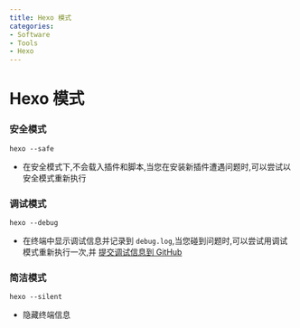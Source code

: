 ```yaml
---
title: Hexo 模式
categories:
- Software
- Tools
- Hexo
---
```

# Hexo 模式

### 安全模式

```
hexo --safe
```

- 在安全模式下,不会载入插件和脚本,当您在安装新插件遭遇问题时,可以尝试以安全模式重新执行

### 调试模式

```
hexo --debug
```

- 在终端中显示调试信息并记录到 `debug.log`,当您碰到问题时,可以尝试用调试模式重新执行一次,并 [提交调试信息到 GitHub](https://github.com/hexojs/hexo/issues/new)

### 简洁模式

```
hexo --silent
```

- 隐藏终端信息